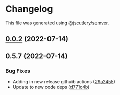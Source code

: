 # Changelog

This file was generated using [@jscutlery/semver](https://github.com/jscutlery/semver).

## [0.0.2](https://github.com/anatine/zod-plugins/compare/graphql-zod-validation-0.0.1...graphql-zod-validation-0.0.2) (2022-07-14)



## 0.5.7 (2022-07-14)

### Bug Fixes

* Adding in new release githuib actions ([29a2455](https://github.com/anatine/zod-plugins/commit/29a2455161f7021df9f933d0d8b200a08fe31fde))
* Update to new code deps ([d771c4b](https://github.com/anatine/zod-plugins/commit/d771c4b2b026635a6704eeb1fca80dd2f2e5e8e8))

